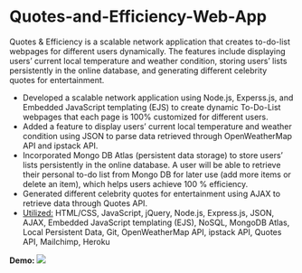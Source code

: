 # Quotes-and-Efficiency-Web-App

Quotes & Efficiency is a scalable network application that creates to-do-list webpages for different users dynamically. The features include displaying users’ current local temperature and weather condition, storing users’ lists persistently in the online database, and generating different celebrity quotes for entertainment.



<ul>
  <li>Developed a scalable network application using Node.js, Experss.js, and Embedded JavaScript templating (EJS) to create dynamic To-Do-List webpages that each page is 100% customized for different users.</li>
  <li>Added a feature to display users’ current local temperature and weather condition using JSON to parse data retrieved through OpenWeatherMap API and ipstack API.</li>
  <li>Incorporated Mongo DB Atlas (persistent data storage) to store users’ lists persistently in the online database. A user will be able to retrieve their personal to-do list from Mongo DB for later use (add more items or delete an item), which helps users achieve 100 % efficiency.</li>
  <li>Generated different celebrity quotes for entertainment using AJAX to retrieve data through Quotes API.</li>
  <li><u>Utilized:</u> HTML/CSS, JavaScript, jQuery, Node.js, Express.js, JSON, AJAX, Embedded JavaScript templating (EJS), NoSQL, MongoDB Atlas, Local Persistent Data, Git, OpenWeatherMap API, ipstack API, Quotes API, Mailchimp, Heroku</li>
</ul>



<b>Demo:</b>
<a href="https://quotes-and-efficiency.herokuapp.com/"><img src="q-and-e_demo.gif"></a>
